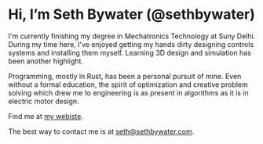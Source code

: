 # Hi, I’m Seth Bywater (@sethbywater)

I'm currently finishing my degree in Mechatronics Technology at Suny Delhi. During my time here, I've enjoyed getting my hands dirty designing controls systems and installing them myself. Learning 3D design and simulation has been another highlight.

Programming, mostly in Rust, has been a personal pursuit of mine. Even without a formal education, the spirit of optimization and creative problem solving which drew me to engineering is as present in algorithms as it is in electric motor design.

Find me at [my webiste](sethbywater.com).

The best way to contact me is at seth@sethbywater.com.

<!---
sethbywater/sethbywater is a ✨ special ✨ repository because its `README.md` (this file) appears on your GitHub profile.
You can click the Preview link to take a look at your changes.
--->
